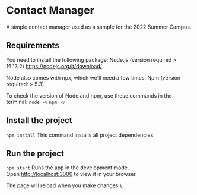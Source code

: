 # Contact Manager 

A simple contact manager used as a sample for the 2022 Summer Campus.

## Requirements
You need to install the following package:
Node.js (version required > 16.13.2)
https://nodejs.org/it/download/

Node also comes with npx, which we'll need a few times.
Npm (version required: > 5.3)

To check the version of Node and npm, use these commands in the terminal:
`node -v`
`npm -v`

## Install the project
`npm install`
This command installs all project dependencies.

## Run the project
`npm start`
Runs the app in the development mode.\
Open [http://localhost:3000](http://localhost:3000) to view it in your browser.

The page will reload when you make changes.\